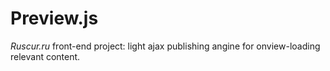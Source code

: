 # Preview.js

*Ruscur.ru* front-end project: light ajax publishing angine for onview-loading relevant content.
